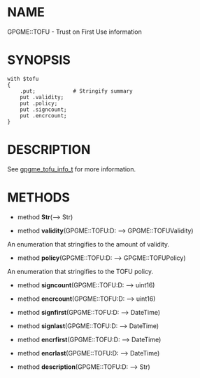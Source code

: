 NAME
====

GPGME::TOFU - Trust on First Use information

SYNOPSIS
========

    with $tofu
    {
        .put;            # Stringify summary
        put .validity;
        put .policy;
        put .signcount;
        put .encrcount;
    }

DESCRIPTION
===========

See [gpgme_tofu_info_t](https://gnupg.org/documentation/manuals/gpgme/Key-objects.html) for more information.

METHODS
=======

  * method **Str**(--> Str)

  * method **validity**(GPGME::TOFU:D: --> GPGME::TOFUValidity)

An enumeration that stringifies to the amount of validity.

  * method **policy**(GPGME::TOFU:D: --> GPGME::TOFUPolicy)

An enumeration that stringifies to the TOFU policy.

  * method **signcount**(GPGME::TOFU:D: --> uint16)

  * method **encrcount**(GPGME::TOFU:D: --> uint16)

  * method **signfirst**(GPGME::TOFU:D: --> DateTime)

  * method **signlast**(GPGME::TOFU:D: --> DateTime)

  * method **encrfirst**(GPGME::TOFU:D: --> DateTime)

  * method **encrlast**(GPGME::TOFU:D: --> DateTime)

  * method **description**(GPGME::TOFU:D: --> Str)

